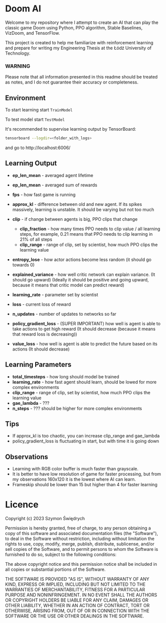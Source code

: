 # Doom AI

Welcome to my repository where I attempt to create an AI that can play the classic game
Doom using Python, PPO algorithm, Stable Baselines, VizDoom, and TensorFlow.

This project is created to help me familiarize with reinforcement learning
and prepare for writing my Engineering Thesis at the Łódź University of Technology.

### **WARNING**

Please note that all information presented in this readme should be treated as notes,
and I do not guarantee their accuracy or completeness.

## Environment

To start learning start ```TrainModel```

To test model start ```TestModel```

It's recommended to supervise learning output by TensorBoard:

```bash
tensorboard --logdir=<folder_with_logs>
```

and go to http://localhost:6006/

## Learning Output

* **ep_len_mean** - averaged agent lifetime
* **ep_len_mean** - averaged sum of rewards


* **fps** - how fast game is running


* **approx_kl** - difference between old and new agent. If its spikes massively,
  learning is unstable. It should be varying but not too much
* **clip** - if change between agents is big, PPO clips that change
    * **clip_fraction** - how many times PPO needs to clip value / all learning steps,
      for example, 0.21 means that PPO needs to clip learning in 21% of all steps
    * **clip_range** - range of clip, set by scientist, how much PPO clips the learning value
* **entropy_lose** - how actor actions become less random (it should go towards 0)
* **explained_variance** - how well critic network can explain variance. (It should go upward)
  (Ideally it should be positive and going upward, because it means that critic model can
  predict reward)
* **learning_rate** - parameter set by scientist
* **loss** - current loss of reward
* **n_updates** - number of updates to networks so far
* **policy_gradient_loss** - (SUPER IMPORTANT) how well is agent is able to take actions to
  get high reward (It should decrease (because it means that reward loss is decreasing))
* **value_loss** - how well is agent is able to predict the future based on its actions
  (It should decrease)

## Learning Parameters

* **total_timesteps** - how long should model be trained
* **learning_rate** - how fast agent should learn, should be lowed for more complex environments
* **clip_range** - range of clip, set by scientist, how much PPO clips the learning value
* **gae_lambda** - ???
* **n_steps** - ??? should be higher for more complex environments

## Tips

* If approx_kl is too chaotic, you can increase clip_range and gae_lambda
* policy_gradient_loss is fluctuating in start, but with time it is going down

## Observations

* Learning with RGB color buffer is much faster than grayscale.
* It is better to have low resolution of game for faster processing, 
but from my observations 160x120 it is the lowest where AI can learn.
* Frameskip should be lower than 15 but higher than 4 for faster learning

# Licence

Copyright (c) 2023 Szymon Świędrych

Permission is hereby granted, free of charge, to any person obtaining a copy
of this software and associated documentation files (the "Software"), to deal
in the Software without restriction, including without limitation the rights
to use, copy, modify, merge, publish, distribute, sublicense, and/or sell
copies of the Software, and to permit persons to whom the Software is
furnished to do so, subject to the following conditions:

The above copyright notice and this permission notice shall be included in all
copies or substantial portions of the Software.

THE SOFTWARE IS PROVIDED "AS IS", WITHOUT WARRANTY OF ANY KIND, EXPRESS OR
IMPLIED, INCLUDING BUT NOT LIMITED TO THE WARRANTIES OF MERCHANTABILITY,
FITNESS FOR A PARTICULAR PURPOSE AND NONINFRINGEMENT. IN NO EVENT SHALL THE
AUTHORS OR COPYRIGHT HOLDERS BE LIABLE FOR ANY CLAIM, DAMAGES OR OTHER
LIABILITY, WHETHER IN AN ACTION OF CONTRACT, TORT OR OTHERWISE, ARISING FROM,
OUT OF OR IN CONNECTION WITH THE SOFTWARE OR THE USE OR OTHER DEALINGS IN THE
SOFTWARE.